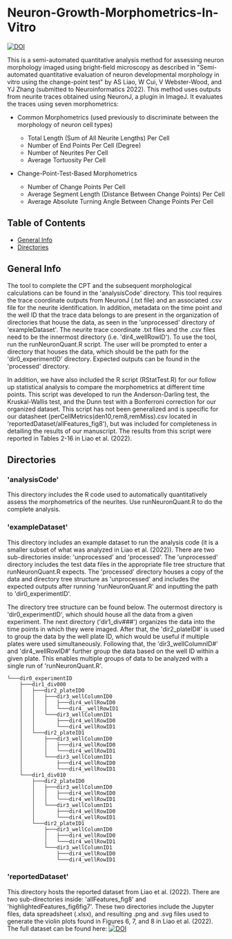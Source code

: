 # Neuron-Growth-Morphometrics-In-Vitro
[![DOI](https://zenodo.org/badge/473702722.svg)](https://zenodo.org/badge/latestdoi/473702722)

This is a semi-automated quantitative analysis method for assessing neuron morphology imaged using bright-field microscopy as described in "Semi-automated quantitative evaluation of neuron developmental morphology in vitro using the change-point test" by AS Liao, W Cui, V Webster-Wood, and YJ Zhang (submitted to Neuroinformatics 2022). This method uses outputs from neurite traces obtained using NeuronJ, a plugin in ImageJ. It evaluates the traces using seven morphometrics:
* Common Morphometrics (used previously to discriminate between the morphology of neuron cell types) 
  * Total Length (Sum of All Neurite Lengths) Per Cell
  * Number of End Points Per Cell (Degree)
  * Number of Neurites Per Cell
  * Average Tortuosity Per Cell

* Change-Point-Test-Based Morphometrics
  * Number of Change Points Per Cell
  * Average Segment Length (Distance Between Change Points) Per Cell
  * Average Absolute Turning Angle Between Change Points Per Cell


## Table of Contents
* [General Info](#general-info)
* [Directories](#directories)

## General Info

The tool to complete the CPT and the subsequent morphological calculations can be found in the 'analysisCode' directory. This tool requires the trace coordinate outputs from NeuronJ (.txt file) and an associated .csv file for the neurite identification. In addition, metadata on the time point and the well ID that the trace data belongs to are present in the organization of directories that house the data, as seen in the 'unprocessed' directory of 'exampleDataset'. The neurite trace coordinate .txt files and the .csv files need to be the innermost directory (i.e. 'dir4_wellRowID'). To use the tool, run the runNeuronQuant.R script. The user will be prompted to enter a directory that houses the data, which should be the path for the 'dir0_experimentID' directory. Expected outputs can be found in the 'processed' directory. 

In addition, we have also included the R script (RStatTest.R) for our follow up statistical analysis to compare the morphometrics at different time points. This script was developed to run the Anderson-Darling test, the Kruskal-Wallis test, and the Dunn test with a Bonferroni correction for our organized dataset. This script has not been generalized and is specific for our datasheet (perCellMetrics(den10,rem8,remMiss).csv located in 'reportedDataset/allFeatures_fig8'), but was included for completeness in detailing the results of our manuscript. The results from this script were reported in Tables 2-16 in Liao et al. (2022).

## Directories
### 'analysisCode'
This directory includes the R code used to automatically quantitatively assess the morphometrics of the neurites. Use runNeuronQuant.R to do the complete analysis.

### 'exampleDataset'
This directory includes an example dataset to run the analysis code (it is a smaller subset of what was analyzed in Liao et al. (2022)). There are two sub-directories inside: 'unprocessed' and 'processed'. The 'unprocessed' directory includes the test data files in the appropriate file tree structure that runNeuronQuant.R expects. The 'processed' directory houses a copy of the data and directory tree structure as 'unprocessed' and includes the expected outputs after running 'runNeuronQuant.R' and inputting the path to 'dir0_experimentID'.

The directory tree structure can be found below. The outermost directory is 'dir0_experimentID', which should house all the data from a given experiment. The next directory ('dir1_div###') organizes the data into the time points in which they were imaged. After that, the 'dir2_plateID#' is used to group the data by the well plate ID, which would be useful if multiple plates were used simultaneously. Following that, the 'dir3_wellColumnID#' and 'dir4_wellRowID#' further group the data based on the well ID within a given plate. This enables multiple groups of data to be analyzed with a single run of 'runNeuronQuant.R'.

    └───dir0_experimentID
        ├───dir1_div000
        │   ├───dir2_plateID0
        │   │   ├───dir3_wellColumnID0
        │   │   │   ├───dir4_wellRowID0
        │   │   │   └───dir4__wellRowID1
        │   │   └───dir3_wellColumnID1
        │   │       ├───dir4_wellRowID0
        │   │       └───dir4_wellRowID1
        │   └───dir2_plateID1
        │       ├───dir3_wellColumnID0
        │       │   ├───dir4_wellRowID0
        │       │   └───dir4_wellRowID1
        │       └───dir3_wellColumnID1
        │           ├───dir4_wellRowID0
        │           └───dir4_wellRowID1
        └───dir1_div010
            ├───dir2_plateID0
            │   ├───dir3_wellColumnID0
            │   │   ├───dir4_wellRowID0
            │   │   └───dir4_wellRowID1
            │   └───dir3_wellColumnID1
            │       ├───dir4_wellRowID0
            │       └───dir4_wellRowID1
            └───dir2_plateID1
                ├───dir3_wellColumnID0
                │   ├───dir4_wellRowID0
                │   └───dir4_wellRowID1
                └───dir3_wellColumnID1
                    ├───dir4_wellRowID0
                    └───dir4_wellRowID1
                

### 'reportedDataset'
This directory hosts the reported dataset from Liao et al. (2022). There are two sub-directories inside: 'allFeatures_fig8' and 'highlightedFeatures_fig6fig7'. These two directories include the Jupyter files, data spreadsheet (.xlsx), and resulting .png and .svg files used to generate the violin plots found in Figures 6, 7, and 8 in Liao et al. (2022). 
The full dataset can be found here: [![DOI](https://zenodo.org/badge/DOI/10.5281/zenodo.6415474.svg)](https://doi.org/10.5281/zenodo.6415474)

